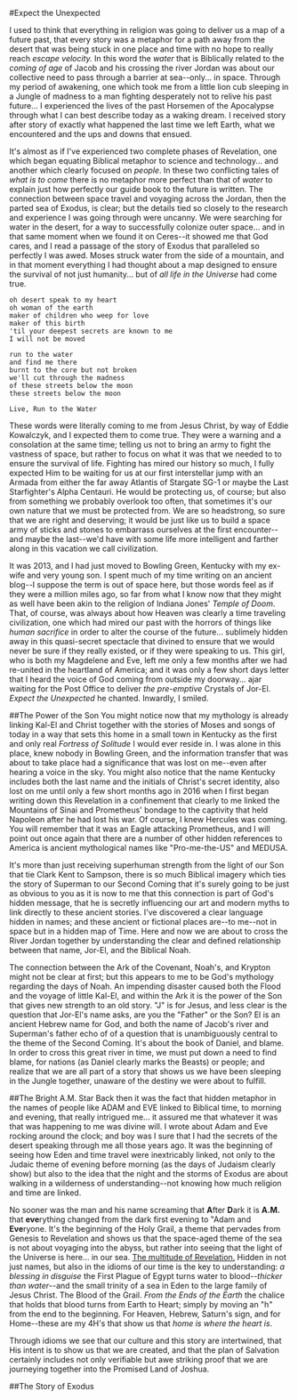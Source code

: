 #Expect the Unexpected

I used to think that everything in religion was going to deliver us a map of a future past, that every story was a metaphor for a path away from the desert that was being stuck in one place and time with no hope to really reach *escape velocity.*  In this word the *water* that is Biblically related to the *coming of age* of Jacob and his crossing the river Jordan was about our collective need to pass through a barrier at sea--only... in space.  Through my period of awakening, one which took me from a little lion cub sleeping in a Jungle of madness to a man fighting desperately not to relive his past future... I experienced the lives of the past Horsemen of the Apocalypse through what I can best describe today as a waking dream.  I received story after story of exactly what happened the last time we left Earth, what we encountered and the ups and downs that ensued. 

It's almost as if I've experienced two complete phases of Revelation, one which began equating Biblical metaphor to science and technology... and another which clearly focused on *people*.  In these two conflicting tales of *what is to come* there is no metaphor more perfect than that of *water* to explain just how perfectly our guide book to the future is written.  The connection between space travel and voyaging across the Jordan, then the parted sea of Exodus, is clear; but the details tied so closely to the research and experience I was going through were uncanny.  We were searching for water in the desert, for a way to successfully colonize outer space... and in that same moment when we found it on Ceres--it showed me that God cares, and I read a passage of the story of Exodus that paralleled so perfectly I was awed.  Moses struck water from the side of a mountain, and in that moment everything I had thought about a map designed to ensure the survival of not just humanity... but of *all life in the Universe* had come true.  

```
oh desert speak to my heart
oh woman of the earth
maker of children who weep for love
maker of this birth
'til your deepest secrets are known to me
I will not be moved

run to the water
and find me there
burnt to the core but not broken
we'll cut through the madness
of these streets below the moon
these streets below the moon

Live, Run to the Water
```

These words were literally coming to me from Jesus Christ, by way of Eddie Kowalczyk, and I expected them to come true.  They were a warning and a consolation at the same time; telling us not to bring an army to fight the vastness of space, but rather to focus on what it was that we needed to to ensure the survival of life.  Fighting has mired our history so much, I fully expected Him to be waiting for us at our first interstellar jump with an Armada from either the far away Atlantis of Stargate SG-1 or maybe the Last Starfighter's Alpha Centauri.  He would be protecting us, of course; but also from something we probably overlook too often, that sometimes it's our own nature that we must be protected from.  We are so headstrong, so sure that we are right and deserving; it would be just like us to build a space army of sticks and stones to embarrass ourselves at the first encounter--and maybe the last--we'd have with some life more intelligent and farther along in this vacation we call civilization.

It was 2013, and I had just moved to Bowling Green, Kentucky with my ex-wife and very young son.  I spent much of my time writing on an ancient blog--I suppose the term is out of space here, but those words feel as if they were a million miles ago, so far from what I know now that they might as well have been akin to the religion of Indiana Jones' *Temple of Doom*.  That, of course, was always about how Heaven was clearly a time traveling civilization, one which had mired our past with the horrors of things like *human sacrifice* in order to alter the course of the future... sublimely hidden away in this quasi-secret spectacle that divined to ensure that we would never be sure if they really existed, or if they were speaking to us.  This girl, who is both my Magdelene and Eve, left me only a few months after we had re-united in the heartland of America; and it was only a few short days letter that I heard the voice of God coming from outside my doorway... ajar waiting for the Post Office to deliver *the pre-emptive* Crystals of Jor-El.  *Expect the Unexpected* he chanted.  Inwardly, I smiled.

##The Power of the Son
You might notice now that my mythology is already linking Kal-El and Christ together with the stories of Moses and songs of today in a way that sets this home in a small town in Kentucky as the first and only real *Fortress of Solitude* I would ever reside in.  I was alone in this place, knew nobody in Bowling Green, and the information transfer that was about to take place had a significance that was lost on me--even after hearing a voice in the sky.  You might also notice that the name Kentucky includes both the last name and the initials of Christ's secret identity, also lost on me until only a few short months ago in 2016 when I first began writing down this Revelation in a confinement that clearly to me linked the Mountains of Sinai and Prometheus' bondage to the captivity that held Napoleon after he had lost his war.  Of course, I knew Hercules was coming.  You will remember that it was an Eagle attacking Prometheus, and I will point out once again that there are a number of other hidden references to America is ancient mythological names like "Pro-me-the-US" and MEDUSA.  

It's more than just receiving superhuman strength from the light of our Son that tie Clark Kent to Sampson, there is so much Biblical imagery which ties the story of Superman to our Second Coming that it's surely going to be just as obvious to you as it is now to me that this connection is part of God's hidden message, that he is secretly influencing our art and modern myths to link directly to these ancient stories.  I've discovered a clear language hidden in names; and these ancient or fictional places are--to me--not in space but in a hidden map of Time.  Here and now we are about to cross the River Jordan together by understanding the clear and defined relationship between that name, Jor-El, and the Biblical Noah.

The connection between the Ark of the Covenant, Noah's, and Krypton might not be clear at first; but this appears to me to be God's mythology regarding the days of Noah.  An impending disaster caused both the Flood and the voyage of little Kal-El, and within the Ark it is the power of the Son that gives new strength to an old story.  "J" is for Jesus, and less clear is the question that Jor-El's name asks, are you the "Father" or the Son?  El is an ancient Hebrew name for God, and both the name of Jacob's river and Superman's father echo of of a question that is unambiguously central to the theme of the Second Coming.  It's about the book of Daniel, and blame.  In order to cross this great river in time, we must put down a need to find blame, for nations (as Daniel clearly marks the Beasts) or people; and realize that we are all part of a story that shows us we have been sleeping in the Jungle together, unaware of the destiny we were about to fulfill.  

##The Bright A.M. Star
Back then it was the fact that hidden metaphor in the names of people like ADAM and EVE linked to Biblical time, to morning and evening, that really intrigued me... it assured me that whatever it was that was happening to me was divine will.  I wrote about Adam and Eve rocking around the clock; and boy was I sure that I had the secrets of the desert speaking through me all those years ago.  It was the beginning of seeing how Eden and time travel were inextricably linked, not only to the Judaic theme of evening before morning (as the days of Judaism clearly show) but also to the idea that the night and the storms of Exodus are about walking in a wilderness of understanding--not knowing how much religion and time are linked.

No sooner was the man and his name screaming that **A**fter **D**ark it is **A.M.** that **eve**rything changed from the dark first evening to "Adam and **Eve**ryone.  It's the beginning of the Holy Grail, a theme that pervades from Genesis to Revelation and shows us that the space-aged theme of the sea is not about voyaging into the abyss, but rather into seeing that the light of the Universe is here... in our sea.  [The multitude of Revelation.](holy_water,_sang_rael.html)  Hidden in not just names, but also in the idioms of our time is the key to understanding: *a blessing in disguise* the First Plague of Egypt turns water to blood--*thicker than water*--and the small trinity of a sea in Eden to the large family of Jesus Christ.  The Blood of the Grail.  *From the Ends of the Earth* the chalice that holds that blood turns from Earth to Heart; simply by moving an "h" from the end to the beginning.  For Heaven, Hebrew, Saturn's sign, and for Home--these are my 4H's that show us that *home is where the heart is*.

Through idioms we see that our culture and this story are intertwined, that His intent is to show us that we are created, and that the plan of Salvation certainly includes not only verifiable but awe striking proof that we are journeying together into the Promised Land of Joshua.

##The Story of Exodus


